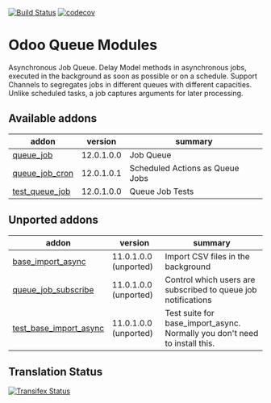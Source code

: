 [![Build Status](https://travis-ci.org/OCA/queue.svg?branch=12.0)](https://travis-ci.org/OCA/queue)
[![codecov](https://codecov.io/gh/OCA/queue/branch/12.0/graph/badge.svg)](https://codecov.io/gh/OCA/queue)


Odoo Queue Modules
==================

Asynchronous Job Queue. Delay Model methods in asynchronous jobs, executed in
the background as soon as possible or on a schedule.  Support Channels to
segregates jobs in different queues with different capacities. Unlike
scheduled tasks, a job captures arguments for later processing.


[//]: # (addons)

Available addons
----------------
addon | version | summary
--- | --- | ---
[queue_job](queue_job/) | 12.0.1.0.0 | Job Queue
[queue_job_cron](queue_job_cron/) | 12.0.1.0.1 | Scheduled Actions as Queue Jobs
[test_queue_job](test_queue_job/) | 12.0.1.0.0 | Queue Job Tests


Unported addons
---------------
addon | version | summary
--- | --- | ---
[base_import_async](base_import_async/) | 11.0.1.0.0 (unported) | Import CSV files in the background
[queue_job_subscribe](queue_job_subscribe/) | 11.0.1.0.0 (unported) | Control which users are subscribed to queue job notifications
[test_base_import_async](test_base_import_async/) | 11.0.1.0.0 (unported) | Test suite for base_import_async. Normally you don't need to install this.

[//]: # (end addons)

Translation Status
------------------
[![Transifex Status](https://www.transifex.com/projects/p/OCA-queue-12-0/chart/image_png)](https://www.transifex.com/projects/p/OCA-queue-12-0)

